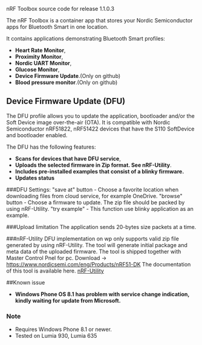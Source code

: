 nRF Toolbox source code for release 1.1.0.3

The nRF Toolbox is a container app that stores your Nordic Semiconductor apps for Bluetooth Smart in one location.  

It contains applications demonstrating Bluetooth Smart profiles: 
* **Heart Rate Monitor**, 
* **Proximity Monitor**,
* **Nordic UART Monitor**,
* **Glucose Monitor**,
* **Device Firmware Update**.(Only on github)
* **Blood pressure monitor**.(Only on github)

## Device Firmware Update (DFU)
The DFU profile allows you to update the application, bootloader and/or the Soft Device image over-the-air (OTA). It is compatible with Nordic Semiconductor nRF51822, nRF51422 devices that have the S110 SoftDevice and bootloader enabled. 

The DFU has the following features:
* **Scans for devices that have DFU service**, 
* **Uploads the selected firmware in Zip format. See nRF-Utility**. 
* **Includes pre-installed examples that consist of a blinky firmware.** 
* **Updates status** 

###DFU Settings:
"save at" button - Choose a favorite location when downloading files from cloud service, for example OneDrive.
"browse" button - Choose a firmware to update. The zip file should be packed by using nRF-Utility.
"try example" - This function use blinky application as an example.

###Upload limitation
The application sends 20-bytes size packets at a time.

###nRF-Utility
DFU implementation on wp only supports valid zip file generated by using nRF-Utility. 
The tool will generate initial package and meta data of the uploaded firmware.
The tool is shipped together with Master Control Pnel for pc. Download -> https://www.nordicsemi.com/eng/Products/nRF51-DK
The documentation of this tool is available here. [nRF-Utility](http://developer.nordicsemi.com/nRF51_SDK/nRF51_SDK_v8.x.x/doc/8.0.0/s110/html/a00092.html)

##Known issue
* **Windows Phone OS 8.1 has problem with service change indication, kindly waiting for update from Microsoft.**

 ### Note
 - Requires Windows Phone 8.1 or newer.
 - Tested on Lumia 930, Lumia 635
